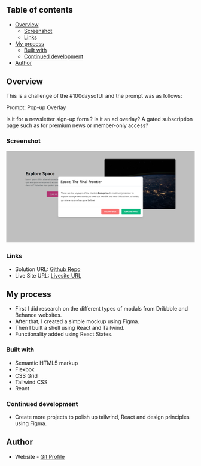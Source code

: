 # 

## Table of contents

- [Overview](#overview)
  - [Screenshot](#screenshot)
  - [Links](#links)
- [My process](#my-process)
  - [Built with](#built-with)
  - [Continued development](#continued-development)
- [Author](#author)

## Overview

This is a challenge of the #100daysofUI and the prompt was as follows:

Prompt: Pop-up Overlay

Is it for a newsletter sign-up form ? Is it an ad overlay? A gated subscription page such as for premium news or member-only access?


### Screenshot

![](./src/assets/screenshot.png)

### Links

- Solution URL: [Github Repo](https://github.com/Robert-Thaiyah/30-days-ui-to-react-challenge/tree/main/Day-16)
- Live Site URL: [Livesite URL]()

## My process

- First I did research on the different types of modals from Dribbble and Behance websites.
- After that, I created a simple mockup using Figma.
- Then I built a shell using React and Tailwind.
- Functionality added using React States.
### Built with

- Semantic HTML5 markup
- Flexbox
- CSS Grid
- Tailwind CSS
- React

### Continued development

- Create more projects to polish up tailwind, React and design principles using Figma.

## Author

- Website - [Git Profile](https://github.com/Robert-Thaiyah)


